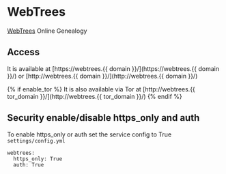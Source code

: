 # WebTrees

[WebTrees](https://www.webtrees.net) Online Genealogy

## Access

It is available at [https://webtrees.{{ domain }}/](https://webtrees.{{ domain }}/) or [http://webtrees.{{ domain }}/](http://webtrees.{{ domain }}/)

{% if enable_tor %}
It is also available via Tor at [http://webtrees.{{ tor_domain }}/](http://webtrees.{{ tor_domain }}/)
{% endif %}

## Security enable/disable https_only and auth

To enable https_only or auth set the service config to True
`settings/config.yml`

```
webtrees:
  https_only: True
  auth: True
```